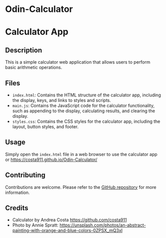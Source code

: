 # Odin-Calculator
# Calculator App

## Description
This is a simple calculator web application that allows users to perform basic arithmetic operations.

## Files
- `index.html`: Contains the HTML structure of the calculator app, including the display, keys, and links to styles and scripts.
- `main.js`: Contains the JavaScript code for the calculator functionality, such as appending to the display, calculating results, and clearing the display.
- `styles.css`: Contains the CSS styles for the calculator app, including the layout, button styles, and footer.

## Usage
Simply open the `index.html` file in a web browser to use the calculator app or https://costa911.github.io/Odin-Calculator/

## Contributing
Contributions are welcome. Please refer to the [GitHub repository](https://github.com/costa911/Odin-Calculator) for more information.

## Credits
- Calculator by Andrea Costa https://github.com/costa911 
- Photo by Annie Spratt: https://unsplash.com/photos/an-abstract-painting-with-orange-and-blue-colors-0ZPSX_mQ3xI

